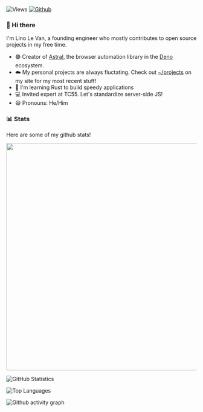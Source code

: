 ![Views](https://komarev.com/ghpvc/?username=lino-levan&theme=vue)
[![Github](https://img.shields.io/github/followers/lino-levan?label=Follow&style=social&theme=vue)](https://github.com/lino-levan)

### 👋 Hi there

I'm Lino Le Van, a founding engineer who mostly contributes to open source projects in my free time.

- 🟣 Creator of [Astral](https://github.com/lino-levan/astral), the browser automation library in the [Deno](https://github.com/denoland) ecosystem.
- ☁️ My personal projects are always fluctating. Check out [~/projects](https://linolevan.com/projects) on my site for my most recent stuff!
- 🦀 I'm learning Rust to build speedy applications
- 💻 Invited expert at TC55. Let's standardize server-side JS!
- 😄 Pronouns: He/Him

### 📊 Stats

Here are some of my github stats!

<img src="https://githubranked.com/api/generate?name=lino-levan" width="600">

![GitHub Statistics](https://github-readme-stats.vercel.app/api?username=lino-levan&count_private=true&show_icons=true&theme=vue)

![Top Languages](https://github-readme-stats.vercel.app/api/top-langs/?username=lino-levan&hide=Batchfile&theme=vue&layout=compact&langs_count=10)

![Github activity graph](https://github-readme-activity-graph.vercel.app/graph?username=lino-levan&bg_color=ffffff&color=708090&line=24292e&point=24292e&area=true&hide_border=true)
